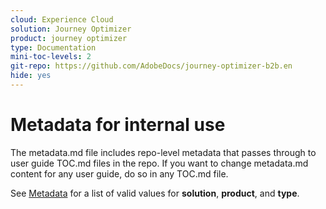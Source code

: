 ```yaml
---
cloud: Experience Cloud
solution: Journey Optimizer
product: journey optimizer
type: Documentation
mini-toc-levels: 2
git-repo: https://github.com/AdobeDocs/journey-optimizer-b2b.en
hide: yes
---
```


# Metadata for internal use

The metadata.md file includes repo-level metadata that passes through to user guide TOC.md files in the repo. If you want to change metadata.md content for any user guide, do so in any TOC.md file.

See [Metadata](https://experienceleague.adobe.com/docs/authoring-guide-exl/using/editing/user-guide-setup/metadata.html) for a list of valid values for **solution**, **product**, and **type**.

